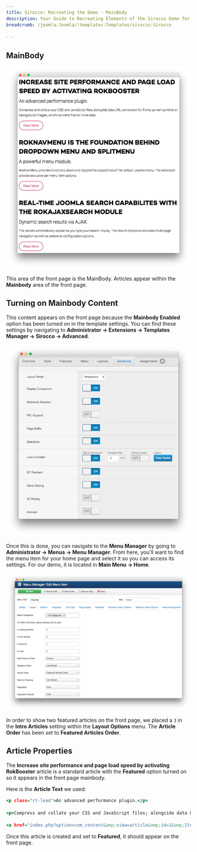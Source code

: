 ```yaml
---
title: Sirocco: Recreating the Demo - MainBody
description: Your Guide to Recreating Elements of the Sirocco Demo for Joomla
breadcrumb: /joomla:Joomla/!templates:Templates/sirocco:Sirocco

---
```


MainBody
-----

![](assets/demo_10.jpeg)

This area of the front page is the MainBody. Articles appear within the **Mainbody** area of the front page.

Turning on Mainbody Content
-----

This content appears on the front page because the **Mainbody Enabled** option has been turned on in the template settings. You can find these settings by navigating to **Administrator -> Extensions -> Templates Manager -> Sirocco -> Advanced**.

![](assets/setadvanced.jpeg)

Once this is done, you can navigate to the **Menu Manager** by going to **Administrator -> Menus -> Menu Manager**. From here, you'll want to find the menu item for your home page and select it so you can access its settings. For our demo, it is located in **Main Menu -> Home**.

![](assets/demo_10a.png)

In order to show two featured articles on the front page, we placed a `3` in the **Intro Articles** setting within the **Layout Options** menu. The **Article Order** has been set to **Featured Articles Order**.

Article Properties
-----

The **Increase site performance and page load speed by activating RokBooster** article is a standard article with the **Featured** option turned on so it appears in the front page mainbody.

Here is the **Article Text** we used:

~~~ .html
<p class="rt-lead">An advanced performance plugin.</p>

<p>Compress and collate your CSS and JavaScript files; alongside data URL conversion for Fonts as well as inline or background images, which converts files to inline data.</p>

<a href="index.php?option=com_content&amp;view=article&amp;id=1&amp;Itemid=111" class="readon">Read More</a>
~~~

Once this article is created and set to **Featured**, it should appear on the front page.

[demo]: assets/demo_12.jpeg
[advanced]: assets/advanced.jpeg
[menu]: assets/menu.jpeg